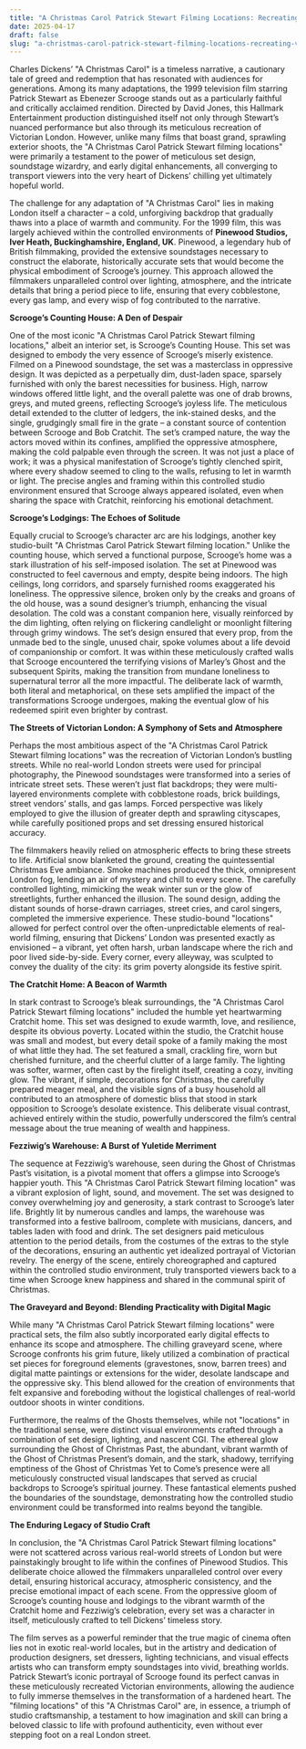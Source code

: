```yaml
---
title: "A Christmas Carol Patrick Stewart Filming Locations: Recreating Victorian London’s Soul"
date: 2025-04-17
draft: false
slug: "a-christmas-carol-patrick-stewart-filming-locations-recreating-victorian-londons-soul" 
---
```


Charles Dickens’ "A Christmas Carol" is a timeless narrative, a cautionary tale of greed and redemption that has resonated with audiences for generations. Among its many adaptations, the 1999 television film starring Patrick Stewart as Ebenezer Scrooge stands out as a particularly faithful and critically acclaimed rendition. Directed by David Jones, this Hallmark Entertainment production distinguished itself not only through Stewart’s nuanced performance but also through its meticulous recreation of Victorian London. However, unlike many films that boast grand, sprawling exterior shoots, the "A Christmas Carol Patrick Stewart filming locations" were primarily a testament to the power of meticulous set design, soundstage wizardry, and early digital enhancements, all converging to transport viewers into the very heart of Dickens’ chilling yet ultimately hopeful world.

The challenge for any adaptation of "A Christmas Carol" lies in making London itself a character – a cold, unforgiving backdrop that gradually thaws into a place of warmth and community. For the 1999 film, this was largely achieved within the controlled environments of **Pinewood Studios, Iver Heath, Buckinghamshire, England, UK**. Pinewood, a legendary hub of British filmmaking, provided the extensive soundstages necessary to construct the elaborate, historically accurate sets that would become the physical embodiment of Scrooge’s journey. This approach allowed the filmmakers unparalleled control over lighting, atmosphere, and the intricate details that bring a period piece to life, ensuring that every cobblestone, every gas lamp, and every wisp of fog contributed to the narrative.

**Scrooge’s Counting House: A Den of Despair**

One of the most iconic "A Christmas Carol Patrick Stewart filming locations," albeit an interior set, is Scrooge’s Counting House. This set was designed to embody the very essence of Scrooge’s miserly existence. Filmed on a Pinewood soundstage, the set was a masterclass in oppressive design. It was depicted as a perpetually dim, dust-laden space, sparsely furnished with only the barest necessities for business. High, narrow windows offered little light, and the overall palette was one of drab browns, greys, and muted greens, reflecting Scrooge’s joyless life. The meticulous detail extended to the clutter of ledgers, the ink-stained desks, and the single, grudgingly small fire in the grate – a constant source of contention between Scrooge and Bob Cratchit. The set’s cramped nature, the way the actors moved within its confines, amplified the oppressive atmosphere, making the cold palpable even through the screen. It was not just a place of work; it was a physical manifestation of Scrooge’s tightly clenched spirit, where every shadow seemed to cling to the walls, refusing to let in warmth or light. The precise angles and framing within this controlled studio environment ensured that Scrooge always appeared isolated, even when sharing the space with Cratchit, reinforcing his emotional detachment.

**Scrooge’s Lodgings: The Echoes of Solitude**

Equally crucial to Scrooge’s character arc are his lodgings, another key studio-built "A Christmas Carol Patrick Stewart filming location." Unlike the counting house, which served a functional purpose, Scrooge’s home was a stark illustration of his self-imposed isolation. The set at Pinewood was constructed to feel cavernous and empty, despite being indoors. The high ceilings, long corridors, and sparsely furnished rooms exaggerated his loneliness. The oppressive silence, broken only by the creaks and groans of the old house, was a sound designer’s triumph, enhancing the visual desolation. The cold was a constant companion here, visually reinforced by the dim lighting, often relying on flickering candlelight or moonlight filtering through grimy windows. The set’s design ensured that every prop, from the unmade bed to the single, unused chair, spoke volumes about a life devoid of companionship or comfort. It was within these meticulously crafted walls that Scrooge encountered the terrifying visions of Marley’s Ghost and the subsequent Spirits, making the transition from mundane loneliness to supernatural terror all the more impactful. The deliberate lack of warmth, both literal and metaphorical, on these sets amplified the impact of the transformations Scrooge undergoes, making the eventual glow of his redeemed spirit even brighter by contrast.

**The Streets of Victorian London: A Symphony of Sets and Atmosphere**

Perhaps the most ambitious aspect of the "A Christmas Carol Patrick Stewart filming locations" was the recreation of Victorian London’s bustling streets. While no real-world London streets were used for principal photography, the Pinewood soundstages were transformed into a series of intricate street sets. These weren’t just flat backdrops; they were multi-layered environments complete with cobblestone roads, brick buildings, street vendors’ stalls, and gas lamps. Forced perspective was likely employed to give the illusion of greater depth and sprawling cityscapes, while carefully positioned props and set dressing ensured historical accuracy.

The filmmakers heavily relied on atmospheric effects to bring these streets to life. Artificial snow blanketed the ground, creating the quintessential Christmas Eve ambiance. Smoke machines produced the thick, omnipresent London fog, lending an air of mystery and chill to every scene. The carefully controlled lighting, mimicking the weak winter sun or the glow of streetlights, further enhanced the illusion. The sound design, adding the distant sounds of horse-drawn carriages, street cries, and carol singers, completed the immersive experience. These studio-bound "locations" allowed for perfect control over the often-unpredictable elements of real-world filming, ensuring that Dickens’ London was presented exactly as envisioned – a vibrant, yet often harsh, urban landscape where the rich and poor lived side-by-side. Every corner, every alleyway, was sculpted to convey the duality of the city: its grim poverty alongside its festive spirit.

**The Cratchit Home: A Beacon of Warmth**

In stark contrast to Scrooge’s bleak surroundings, the "A Christmas Carol Patrick Stewart filming locations" included the humble yet heartwarming Cratchit home. This set was designed to exude warmth, love, and resilience, despite its obvious poverty. Located within the studio, the Cratchit house was small and modest, but every detail spoke of a family making the most of what little they had. The set featured a small, crackling fire, worn but cherished furniture, and the cheerful clutter of a large family. The lighting was softer, warmer, often cast by the firelight itself, creating a cozy, inviting glow. The vibrant, if simple, decorations for Christmas, the carefully prepared meager meal, and the visible signs of a busy household all contributed to an atmosphere of domestic bliss that stood in stark opposition to Scrooge’s desolate existence. This deliberate visual contrast, achieved entirely within the studio, powerfully underscored the film’s central message about the true meaning of wealth and happiness.

**Fezziwig’s Warehouse: A Burst of Yuletide Merriment**

The sequence at Fezziwig’s warehouse, seen during the Ghost of Christmas Past’s visitation, is a pivotal moment that offers a glimpse into Scrooge’s happier youth. This "A Christmas Carol Patrick Stewart filming location" was a vibrant explosion of light, sound, and movement. The set was designed to convey overwhelming joy and generosity, a stark contrast to Scrooge’s later life. Brightly lit by numerous candles and lamps, the warehouse was transformed into a festive ballroom, complete with musicians, dancers, and tables laden with food and drink. The set designers paid meticulous attention to the period details, from the costumes of the extras to the style of the decorations, ensuring an authentic yet idealized portrayal of Victorian revelry. The energy of the scene, entirely choreographed and captured within the controlled studio environment, truly transported viewers back to a time when Scrooge knew happiness and shared in the communal spirit of Christmas.

**The Graveyard and Beyond: Blending Practicality with Digital Magic**

While many "A Christmas Carol Patrick Stewart filming locations" were practical sets, the film also subtly incorporated early digital effects to enhance its scope and atmosphere. The chilling graveyard scene, where Scrooge confronts his grim future, likely utilized a combination of practical set pieces for foreground elements (gravestones, snow, barren trees) and digital matte paintings or extensions for the wider, desolate landscape and the oppressive sky. This blend allowed for the creation of environments that felt expansive and foreboding without the logistical challenges of real-world outdoor shoots in winter conditions.

Furthermore, the realms of the Ghosts themselves, while not "locations" in the traditional sense, were distinct visual environments crafted through a combination of set design, lighting, and nascent CGI. The ethereal glow surrounding the Ghost of Christmas Past, the abundant, vibrant warmth of the Ghost of Christmas Present’s domain, and the stark, shadowy, terrifying emptiness of the Ghost of Christmas Yet to Come’s presence were all meticulously constructed visual landscapes that served as crucial backdrops to Scrooge’s spiritual journey. These fantastical elements pushed the boundaries of the soundstage, demonstrating how the controlled studio environment could be transformed into realms beyond the tangible.

**The Enduring Legacy of Studio Craft**

In conclusion, the "A Christmas Carol Patrick Stewart filming locations" were not scattered across various real-world streets of London but were painstakingly brought to life within the confines of Pinewood Studios. This deliberate choice allowed the filmmakers unparalleled control over every detail, ensuring historical accuracy, atmospheric consistency, and the precise emotional impact of each scene. From the oppressive gloom of Scrooge’s counting house and lodgings to the vibrant warmth of the Cratchit home and Fezziwig’s celebration, every set was a character in itself, meticulously crafted to tell Dickens’ timeless story.

The film serves as a powerful reminder that the true magic of cinema often lies not in exotic real-world locales, but in the artistry and dedication of production designers, set dressers, lighting technicians, and visual effects artists who can transform empty soundstages into vivid, breathing worlds. Patrick Stewart’s iconic portrayal of Scrooge found its perfect canvas in these meticulously recreated Victorian environments, allowing the audience to fully immerse themselves in the transformation of a hardened heart. The "filming locations" of this "A Christmas Carol" are, in essence, a triumph of studio craftsmanship, a testament to how imagination and skill can bring a beloved classic to life with profound authenticity, even without ever stepping foot on a real London street.